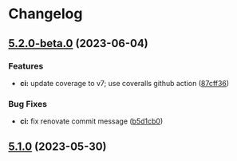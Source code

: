 # Changelog


## [5.2.0-beta.0](https://github.com/muhlba91/onyx-homeassistant-integration/compare/v5.1.0...v5.2.0-beta.0) (2023-06-04)


### Features

* **ci:** update coverage to v7; use coveralls github action ([87cff36](https://github.com/muhlba91/onyx-homeassistant-integration/commit/87cff36220ebfac72d2a4750630d95f0cc96cd39))


### Bug Fixes

* **ci:** fix renovate commit message ([b5d1cb0](https://github.com/muhlba91/onyx-homeassistant-integration/commit/b5d1cb01e585e419a7a6be74b0af3e4aff75dbb1))

## [5.1.0](https://github.com/muhlba91/onyx-homeassistant-integration/compare/v5.1.0-beta.1...v5.1.0) (2023-05-30)
